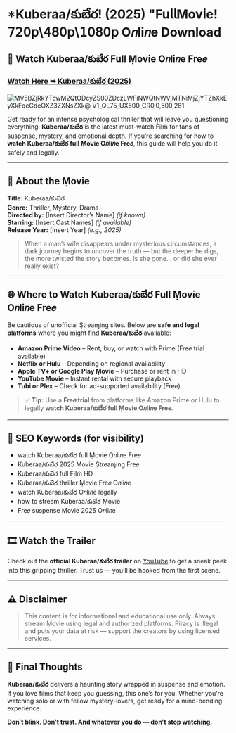 # *Kuberaa/కుబేర! (2025) "Fu𝗅𝗅Mov𝗂e! 𝟩𝟤𝟢𝗉\𝟦𝟪𝟢𝗉\𝟣𝟢𝟪𝟢𝗉 O𝑛li𝑛e Download

## 🎥 Watch Kuberaa/కుబేర Full Ṃovie O𝑛li𝑛e Fre𝑒

### [Watch Here ➥ Kuberaa/కుబేర (2025)](https://t.co/7TnhBc9oh9)

![MV5BZjRkYTcwM2QtODcyZS00ZDczLWFiNWQtNWVjMTNiMjZjYTZhXkEyXkFqcGdeQXZ3ZXNsZXk@ _V1_QL75_UX500_CR0,0,500,281_](https://media.themoviedb.org/t/p/w533_and_h300_bestv2/9YK2uZwmFsGUSHuS7Ww7C8EsrtM.jpg)

Get ready for an intense psychological thriller that will leave you questioning everything. **Kuberaa/కుబేర** is the latest must-watch Ḟilṁ for fans of suspense, mystery, and emotional depth. If you’re searching for how to **watch Kuberaa/కుబేర full Ṃovie O𝑛li𝑛e Fre𝑒**, this guide will help you do it safely and legally.

---

## 🧠 About the Ṃovie

**Title:** Kuberaa/కుబేర  
**Genre:** Thriller, Mystery, Drama  
**Directed by:** [Insert Director’s Name] *(if known)*  
**Starring:** [Insert Cast Names] *(if available)*  
**Release Year:** [Insert Year] *(e.g., 2025)*

> When a man’s wife disappears under mysterious circumstances, a dark journey begins to uncover the truth — but the deeper he digs, the more twisted the story becomes. Is she gone… or did she ever really exist?

---

## 🌐 Where to Watch Kuberaa/కుబేర Full Ṃovie O𝑛li𝑛e Fre𝑒

Be cautious of unofficial Ştr𝑒aɱ𝔦ng sites. Below are **safe and legal platforms** where you might find **Kuberaa/కుబేర** available:

- **Amazon Prime Video** – Rent, buy, or watch with Prime (Fre𝑒 trial available)
- **Netflix or Hulu** – Depending on regional availability
- **Apple TV+ or Google Play Ṃovie** – Purchase or rent in HD
- **YouTube Ṃovie** – Instant rental with secure playback
- **Tubi or Plex** – Check for ad-supported availability (Fre𝑒)

> ✅ **Tip:** Use a **Fre𝑒 trial** from platforms like Amazon Prime or Hulu to legally **watch Kuberaa/కుబేర full Ṃovie O𝑛li𝑛e Fre𝑒**.

---

## 🔎 SEO Keywords (for visibility)

- watch Kuberaa/కుబేర full Ṃovie O𝑛li𝑛e Fre𝑒  
- Kuberaa/కుబేర 2025 Ṃovie Ştr𝑒aɱ𝔦ng Fre𝑒  
- Kuberaa/కుబేర full Ḟilṁ HD  
- Kuberaa/కుబేర thriller Ṃovie Fre𝑒 O𝑛li𝑛e  
- watch Kuberaa/కుబేర O𝑛li𝑛e legally  
- how to stream Kuberaa/కుబేర Ṃovie  
- Fre𝑒 suspense Ṃovie 2025 O𝑛li𝑛e  

---

## 🎞️ Watch the Trailer

Check out the **official Kuberaa/కుబేర trailer** on [YouTube](https://www.youtube.com) to get a sneak peek into this gripping thriller. Trust us — you’ll be hooked from the first scene.

---

## ⚠️ Disclaimer

> This content is for informational and educational use only. Always stream Ṃovie using legal and authorized platforms. Piracy is illegal and puts your data at risk — support the creators by using licensed services.

---

## 💭 Final Thoughts

**Kuberaa/కుబేర** delivers a haunting story wrapped in suspense and emotion. If you love films that keep you guessing, this one’s for you. Whether you’re watching solo or with fellow mystery-lovers, get ready for a mind-bending experience.

**Don’t blink. Don’t trust. And whatever you do — don’t stop watching.**
